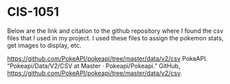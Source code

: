 # CIS-1051

Below are the link and citation to the github repository where I found the csv files that I used in my project. I used these files to assign the pokemon stats, get images to display, etc.

https://github.com/PokeAPI/pokeapi/tree/master/data/v2/csv 
PokeAPI. “Pokeapi/Data/V2/CSV at Master · Pokeapi/Pokeapi.” GitHub, https://github.com/PokeAPI/pokeapi/tree/master/data/v2/csv. 